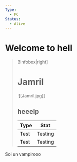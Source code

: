 ```yaml
---
Type:
  - PC
Status:
  - Alive
---
```

# Welcome to hell


> [!Infobox|right]
> # Jamril
> ![[Jamril.jpg]]
> ## heeelp
> | Type | Stat |
> | ---- | ---- |
> | Test | Testing |
> | Test | Testing |


Soi un vampirooo

